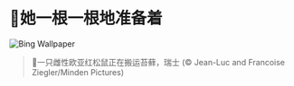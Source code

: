# 🔖她一根一根地准备着

![Bing Wallpaper](https://www.bing.com/th?id=OHR.SwissSquirrel_ZH-CN1499344455_1920x1080.jpg&rf=LaDigue_1920x1080.jpg&pid=hp)

> 📝一只雌性欧亚红松鼠正在搬运苔藓，瑞士 (© Jean-Luc and Francoise Ziegler/Minden Pictures)

